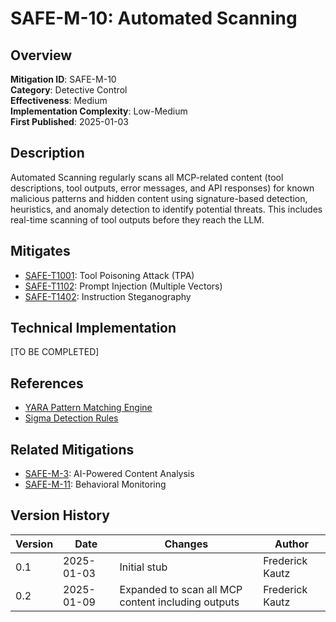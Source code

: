# SAFE-M-10: Automated Scanning

## Overview
**Mitigation ID**: SAFE-M-10  
**Category**: Detective Control  
**Effectiveness**: Medium  
**Implementation Complexity**: Low-Medium  
**First Published**: 2025-01-03

## Description
Automated Scanning regularly scans all MCP-related content (tool descriptions, tool outputs, error messages, and API responses) for known malicious patterns and hidden content using signature-based detection, heuristics, and anomaly detection to identify potential threats. This includes real-time scanning of tool outputs before they reach the LLM.

## Mitigates
- [SAFE-T1001](../../techniques/SAFE-T1001/README.md): Tool Poisoning Attack (TPA)
- [SAFE-T1102](../../techniques/SAFE-T1102/README.md): Prompt Injection (Multiple Vectors)
- [SAFE-T1402](../../techniques/SAFE-T1402/README.md): Instruction Steganography

## Technical Implementation
[TO BE COMPLETED]

## References
- [YARA Pattern Matching Engine](https://virustotal.github.io/yara/)
- [Sigma Detection Rules](https://github.com/SigmaHQ/sigma)

## Related Mitigations
- [SAFE-M-3](../SAFE-M-3/README.md): AI-Powered Content Analysis
- [SAFE-M-11](../SAFE-M-11/README.md): Behavioral Monitoring

## Version History
| Version | Date | Changes | Author |
|---------|------|---------|--------|
| 0.1 | 2025-01-03 | Initial stub | Frederick Kautz |
| 0.2 | 2025-01-09 | Expanded to scan all MCP content including outputs | Frederick Kautz |